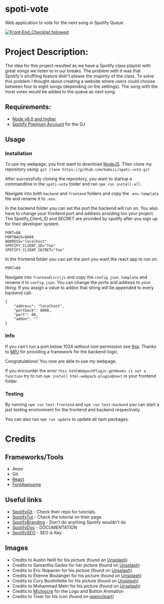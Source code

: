 # spoti-vote
Web application to vote for the next song in Spotify Queue

[![Front‑End_Checklist followed](https://img.shields.io/badge/Front‑End_Checklist-followed-brightgreen.svg)](https://github.com/thedaviddias/Front-End-Checklist/)


# Project Description:

The idea for this project resulted as we have a Spotify class playlist with great songs we listen to in our breaks.
The problem with it was that Spotify's shuffling feature didn't please the majority of the class.
To solve this problem I thought about creating a website where users could choose between four to eight songs (depending on the settings). The song with the most votes would be added to the queue as next song.

## Requirements:
* [Node v6.0 and higher](https://nodejs.org/en/)
* [Spotify Premium Account](https://www.spotify.com/at/) for the DJ

## Usage

### Installation

To use my webpage, you first want to download [NodeJS](https://nodejs.org/en/).
Then clone my repository using:
`git clone https://github.com/Gabsii/spoti-vote.git`

After successfully cloning the repository, you want to startup a commandline in the `spoti-vote` folder and run `npm run install-all`.

Navigate into both `backend` and `frontend` folders and copy the `.env.template` file and rename it to `.env`.

In the backend folder you can set the port the backend will run on. You also have to change your frontend port and address acording too your project.
The Spotify_Client_ID and SECRET are provided by spotify after you sign up for their developer system.
```
PORT=80
PORTBACK=8888
ADDRESS="localhost"
SPOTIFY_CLIENT_ID="foo"
SPOTIFY_CLIENT_SECRET="foo"
```
In the frontend folder you can set the port you want the react app to run on.
```
PORT=80
```
Navigate into `frontend\src\js` and copy the `config.json.template` and rename it to `config.json`.
You can change the ports and address to your liking.
If you assign a value to addon that string will be appended to every backend call.
```
{
    "address": "localhost",
    "portback": 8888,
    "port": 80,
    "addon": ""
}
```

### Info

If you can't run a port below 1024 without root permission see [this](http://pm2.keymetrics.io/docs/usage/specifics/).
Thanks to [MPJ](https://github.com/mpj/oauth-bridge-template) for providing a framework for the backend-logic.

Congratulations! You now are able to use my webpage.

If you encounter the error `this.htmlWebpackPlugin.getHooks is not a function` try to run `npm install html-webpack-plugin@next` in your frontend folder.

### Testing

By running `npm run test-frontend` and `npm run test-backend` you can start a jest testing environment for the frontend and backend respectively.

You can also run `npm run update` to update all npm packages.

# Credits

## Frameworks/Tools
* Atom
* Git
* [React](https://reactjs.org/)
* [FontAwesome](https://fontawesome.com/)

## Useful links

* [SpotifyGit](https://github.com/spotify/web-api-auth-examples) - Check their repo for tutorials.
* [SpotifyTut](https://developer.spotify.com/web-api/tutorial/) - Check the tutorial on their page.
* [SpotifyBranding](https://beta.developer.spotify.com/branding-guidelines/) - Don't do anything Spotify wouldn't do
* [SpotifyDoc](https://beta.developer.spotify.com/console/) - DOCUMENTATION
* [SpotifySEO](https://beta.developer.spotify.com/dashboard/applications) - SEO is Key

## Images

* Credits to Austin Neill for his picture (found on [Unsplash](https://unsplash.com))
* Credits to Samantha Gades for her picture (found on [Unsplash](https://unsplash.com))
* Credits to Eric Nopanen for his picture (found on [Unsplash](https://unsplash.com))
* Credits to Etienne Boulanger for his picture (found on [Unsplash](https://unsplash.com))
* Credits to Cory Bouthillette for his picture (found on [Unsplash](https://unsplash.com))
* Credits to Mohammad Metri for his picture (found on [Unsplash](https://unsplash.com))
* Credits to [Michiocre](https://github.com/Michiocre) for the Logo and Button Animation
* Credits to Treer for his icon (found on [openclipart](https://openclipart.org/detail/247324/abstract-user-icon-1))
